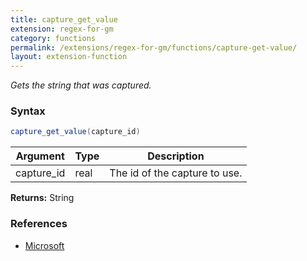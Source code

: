 ```yaml
---
title: capture_get_value
extension: regex-for-gm
category: functions
permalink: /extensions/regex-for-gm/functions/capture-get-value/
layout: extension-function
---
```


_Gets the string that was captured._

### Syntax ###
```cs
capture_get_value(capture_id)
```

| Argument | Type | Description |
| --- | --- | --- |
| capture_id | real | The id of the capture to use. |

**Returns:** String

### References ###

* [Microsoft](https://docs.microsoft.com/en-us/dotnet/api/system.text.regularexpressions.capture.value?view=netframework-4.7#System_Text_RegularExpressions_Capture_Value)

